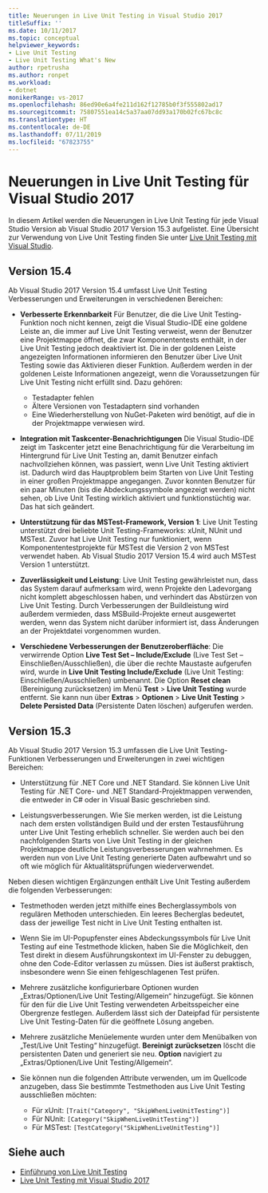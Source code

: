 ```yaml
---
title: Neuerungen in Live Unit Testing in Visual Studio 2017
titleSuffix: ''
ms.date: 10/11/2017
ms.topic: conceptual
helpviewer_keywords:
- Live Unit Testing
- Live Unit Testing What's New
author: rpetrusha
ms.author: ronpet
ms.workload:
- dotnet
monikerRange: vs-2017
ms.openlocfilehash: 86ed90e6a4fe211d162f12785b0f3f555802ad17
ms.sourcegitcommit: 75807551ea14c5a37aa07dd93a170b02fc67bc8c
ms.translationtype: HT
ms.contentlocale: de-DE
ms.lasthandoff: 07/11/2019
ms.locfileid: "67823755"
---
```

# <a name="whats-new-in-live-unit-testing-for-visual-studio-2017"></a>Neuerungen in Live Unit Testing für Visual Studio 2017

In diesem Artikel werden die Neuerungen in Live Unit Testing für jede Visual Studio Version ab Visual Studio 2017 Version 15.3 aufgelistet. Eine Übersicht zur Verwendung von Live Unit Testing finden Sie unter [Live Unit Testing mit Visual Studio](live-unit-testing.md).

## <a name="version-154"></a>Version 15.4

Ab Visual Studio 2017 Version 15.4 umfasst Live Unit Testing Verbesserungen und Erweiterungen in verschiedenen Bereichen:

- **Verbesserte Erkennbarkeit** Für Benutzer, die die Live Unit Testing-Funktion noch nicht kennen, zeigt die Visual Studio-IDE eine goldene Leiste an, die immer auf Live Unit Testing verweist, wenn der Benutzer eine Projektmappe öffnet, die zwar Komponententests enthält, in der Live Unit Testing jedoch deaktiviert ist. Die in der goldenen Leiste angezeigten Informationen informieren den Benutzer über Live Unit Testing sowie das Aktivieren dieser Funktion. Außerdem werden in der goldenen Leiste Informationen angezeigt, wenn die Voraussetzungen für Live Unit Testing nicht erfüllt sind. Dazu gehören:

  - Testadapter fehlen
  - Ältere Versionen von Testadaptern sind vorhanden
  - Eine Wiederherstellung von NuGet-Paketen wird benötigt, auf die in der Projektmappe verwiesen wird.

- **Integration mit Taskcenter-Benachrichtigungen** Die Visual Studio-IDE zeigt im Taskcenter jetzt eine Benachrichtigung für die Verarbeitung im Hintergrund für Live Unit Testing an, damit Benutzer einfach nachvollziehen können, was passiert, wenn Live Unit Testing aktiviert ist. Dadurch wird das Hauptproblem beim Starten von Live Unit Testing in einer großen Projektmappe angegangen. Zuvor konnten Benutzer für ein paar Minuten (bis die Abdeckungssymbole angezeigt werden) nicht sehen, ob Live Unit Testing wirklich aktiviert und funktionstüchtig war. Das hat sich geändert.

- **Unterstützung für das MSTest-Framework, Version 1**: Live Unit Testing unterstützt drei beliebte Unit Testing-Frameworks: xUnit, NUnit und MSTest. Zuvor hat Live Unit Testing nur funktioniert, wenn Komponententestprojekte für MSTest die Version 2 von MSTest verwendet haben. Ab Visual Studio 2017 Version 15.4 wird auch MSTest Version 1 unterstützt.

- **Zuverlässigkeit und Leistung**: Live Unit Testing gewährleistet nun, dass das System darauf aufmerksam wird, wenn Projekte den Ladevorgang nicht komplett abgeschlossen haben, und verhindert das Abstürzen von Live Unit Testing. Durch Verbesserungen der Buildleistung wird außerdem vermieden, dass MSBuild-Projekte erneut ausgewertet werden, wenn das System nicht darüber informiert ist, dass Änderungen an der Projektdatei vorgenommen wurden.

- **Verschiedene Verbesserungen der Benutzeroberfläche**:  Die verwirrende Option **Live Test Set – Include/Exclude** (Live Test Set – Einschließen/Ausschließen), die über die rechte Maustaste aufgerufen wird, wurde in **Live Unit Testing Include/Exclude** (Live Unit Testing: Einschließen/Ausschließen) umbenannt. Die Option **Reset clean** (Bereinigung zurücksetzen) im Menü **Test** > **Live Unit Testing** wurde entfernt. Sie kann nun über **Extras** > **Optionen** > **Live Unit Testing** > **Delete Persisted Data** (Persistente Daten löschen) aufgerufen werden.

## <a name="version-153"></a>Version 15.3

Ab Visual Studio 2017 Version 15.3 umfassen die Live Unit Testing-Funktionen Verbesserungen und Erweiterungen in zwei wichtigen Bereichen:

- Unterstützung für .NET Core und .NET Standard. Sie können Live Unit Testing für .NET Core- und .NET Standard-Projektmappen verwenden, die entweder in C# oder in Visual Basic geschrieben sind.

- Leistungsverbesserungen. Wie Sie merken werden, ist die Leistung nach dem ersten vollständigen Build und der ersten Testausführung unter Live Unit Testing erheblich schneller. Sie werden auch bei den nachfolgenden Starts von Live Unit Testing in der gleichen Projektmappe deutliche Leistungsverbesserungen wahrnehmen. Es werden nun von Live Unit Testing generierte Daten aufbewahrt und so oft wie möglich für Aktualitätsprüfungen wiederverwendet.

Neben diesen wichtigen Ergänzungen enthält Live Unit Testing außerdem die folgenden Verbesserungen:

- Testmethoden werden jetzt mithilfe eines Becherglassymbols von regulären Methoden unterschieden. Ein leeres Becherglas bedeutet, dass der jeweilige Test nicht in Live Unit Testing enthalten ist.

- Wenn Sie im UI-Popupfenster eines Abdeckungssymbols für Live Unit Testing auf eine Testmethode klicken, haben Sie die Möglichkeit, den Test direkt in diesem Ausführungskontext im UI-Fenster zu debuggen, ohne den Code-Editor verlassen zu müssen. Dies ist äußerst praktisch, insbesondere wenn Sie einen fehlgeschlagenen Test prüfen.

- Mehrere zusätzliche konfigurierbare Optionen wurden „Extras/Optionen/Live Unit Testing/Allgemein“ hinzugefügt. Sie können für den für die Live Unit Testing verwendeten Arbeitsspeicher eine Obergrenze festlegen. Außerdem lässt sich der Dateipfad für persistente Live Unit Testing-Daten für die geöffnete Lösung angeben.

- Mehrere zusätzliche Menüelemente wurden unter dem Menübalken von „Test/Live Unit Testing“ hinzugefügt. **Bereinigt zurücksetzen** löscht die persistenten Daten und generiert sie neu. **Option** navigiert zu „Extras/Optionen/Live Unit Testing/Allgemein“.

- Sie können nun die folgenden Attribute verwenden, um im Quellcode anzugeben, dass Sie bestimmte Testmethoden aus Live Unit Testing ausschließen möchten:

  - Für xUnit: `[Trait("Category", "SkipWhenLiveUnitTesting")]`
  - Für NUnit: `[Category("SkipWhenLiveUnitTesting")]`
  - Für MSTest: `[TestCategory("SkipWhenLiveUnitTesting")]`

## <a name="see-also"></a>Siehe auch

- [Einführung von Live Unit Testing](live-unit-testing-intro.md)
- [Live Unit Testing mit Visual Studio 2017](live-unit-testing.md)
